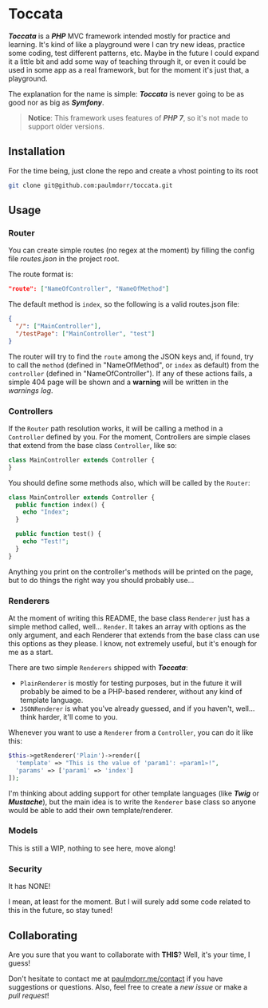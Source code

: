 # Toccata

**_Toccata_** is a **_PHP_** MVC framework intended mostly for practice and learning. It's kind of like a playground were I can try new ideas, practice some coding, test different patterns, etc. Maybe in the future I could expand it a little bit and add some way of teaching through it, or even it could be used in some app as a real framework, but for the moment it's just that, a playground.

The explanation for the name is simple: **_Toccata_** is never going to be as good nor as big as **_Symfony_**.


> **Notice**: This framework uses features of **_PHP 7_**, so it's not made to support older versions.

## Installation

For the time being, just clone the repo and create a vhost pointing to its root

```bash
git clone git@github.com:paulmdorr/toccata.git
```

## Usage

### Router

You can create simple routes (no regex at the moment) by filling the config file _routes.json_ in the project root.

The route format is:

```JSON
"route": ["NameOfController", "NameOfMethod"]
```

The default method is `index`, so the following is a valid routes.json file:

```JSON
{
  "/": ["MainController"],
  "/testPage": ["MainController", "test"]
}
```

The router will try to find the `route` among the JSON keys and, if found, try to call the `method` (defined in "NameOfMethod", or `index` as default) from the `controller` (defined in "NameOfController"). If any of these actions fails, a simple 404 page will be shown and a **warning** will be written in the _warnings log_.

### Controllers

If the `Router` path resolution works, it will be calling a method in a `Controller` defined by you. For the moment, Controllers are simple clases that extend from the base class `Controller`, like so:

```PHP
class MainController extends Controller {
}
```

You should define some methods also, which will be called by the `Router`:

```PHP
class MainController extends Controller {
  public function index() {
    echo "Index";
  }

  public function test() {
    echo "Test!";
  }
}
```

Anything you print on the controller's methods will be printed on the page, but to do things the right way you should probably use...

### Renderers

At the moment of writing this README, the base class `Renderer` just has a simple method called, well... `Render`. It takes an array with options as the only argument, and each Renderer that extends from the base class can use this options as they please. I know, not extremely useful, but it's enough for me as a start.

There are two simple `Renderers` shipped with **_Toccata_**:
- `PlainRenderer` is mostly for testing purposes, but in the future it will probably be aimed to be a PHP-based renderer, without any kind of template language.
- `JSONRenderer` is what you've already guessed, and if you haven't, well... think harder, it'll come to you.

Whenever you want to use a `Renderer` from a `Controller`, you can do it like this:

```PHP
$this->getRenderer('Plain')->render([
  'template' => "This is the value of 'param1': «param1»!",
  'params' => ['param1' => 'index']
]);
```

I'm thinking about adding support for other template languages (like **_Twig_** or **_Mustache_**), but the main idea is to write the `Renderer` base class so anyone would be able to add their own template/renderer.

### Models

This is still a WIP, nothing to see here, move along!

### Security

It has NONE!

I mean, at least for the moment. But I will surely add some code related to this in the future, so stay tuned!

Collaborating
------

Are you sure that you want to collaborate with **THIS**? Well, it's your time, I guess!

Don't hesitate to contact me at [paulmdorr.me/contact](http://paulmdorr.me/contact) if you have suggestions or questions. Also, feel free to create a _new issue_ or make a _pull request_!